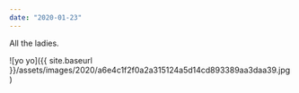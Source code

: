 ```yaml
---
date: "2020-01-23"
---
```


All the ladies.

![yo yo]({{ site.baseurl }}/assets/images/2020/a6e4c1f2f0a2a315124a5d14cd893389aa3daa39.jpg)
